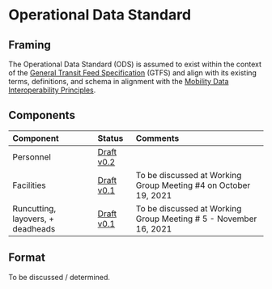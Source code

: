 # Operational Data Standard

## Framing

The Operational Data Standard (ODS) is assumed to exist within the context of the [General Transit Feed Specification](http://gtfs.mobilitydata.org) (GTFS) and align with its existing terms, definitions, and schema in alignment with the [Mobility Data Interoperability Principles](https://interoperable-mobility.github.io/principles/).  

## Components

| Component     | Status | Comments |
| :----------   | :----  |  :----   |
| Personnel     | [Draft v0.2](https://docs.google.com/document/d/1doswkEZ2kt6ACLHQJQ3k_jBlQGppGnU1BSkbYM8Lybw) |  |
| Facilities    | [Draft v0.1](https://docs.google.com/document/d/1bUheweHg5udmBqJIJehO9g8r_JyoU6jLuicbJ8Fgag0) | To be discussed at Working Group Meeting #4 on October 19, 2021 |  
| Runcutting, layovers, +  deadheads   |  [Draft v0.1](https://docs.google.com/document/d/1PZMmyNuxOuzx3pKLehfHs9cFcfSpbpiOoUJk0x2MqLo) | To be discussed at Working Group Meeting # 5 - November 16, 2021 |  

## Format

To be discussed / determined.

